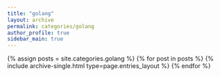 ```yaml
---
title: "golang"
layout: archive
permalink: categories/golang
author_profile: true
sidebar_main: true
---
```



{% assign posts = site.categories.golang %}
{% for post in posts %} {% include archive-single.html type=page.entries_layout %} {% endfor %}
